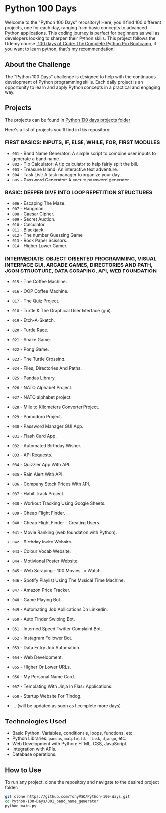 # Python 100 Days

Welcome to the "Python 100 Days" repository! Here, you'll find 100 different projects, one for each day, ranging from basic concepts to advanced Python applications. This coding journey is perfect for beginners as well as developers looking to sharpen their Python skills.
This project follows the Udemy course ['100 days of Code: The Complete Python Pro Bootcamp](https://www.udemy.com/course/100-days-of-code), if you want to learn python, that's my recommendation!

## About the Challenge

The "Python 100 Days" challenge is designed to help with the continuous development of Python programming skills. Each daily project is an opportunity to learn and apply Python concepts in a practical and engaging way.

## Projects

The projects can be found in [Python 100 days projects folder](./Python%20100%20days%20projects)

Here's a list of projects you'll find in this repository:

### FIRST BASICS: INPUTS, IF, ELSE, WHILE, FOR, FIRST MODULES
- `001` - Band Name Generator: A simple script to combine user inputs to generate a band name.
- `002` - Tip Calculator: A tip calculator to help fairly split the bill.
- `003` - Treasure Island: An interactive text adventure.
- `004` - Task List: A task manager to organize your day.
- `005` - Password Generator: A secure password generator.

### BASIC: DEEPER DIVE INTO LOOP REPETITION STRUCTURES
- `006` - Escaping The Maze.
- `007` - Hangman.
- `008` - Caesar Cipher.
- `009` - Secret Auction.
- `010` - Calculator.
- `011` - Blackjack.
- `012` - The number Guessing Game.
- `013` - Rock Paper Scissors.
- `014` - Higher Lower Gamer.

### INTERMEDIATE: OBJECT ORIENTED PROGRAMMING, VISUAL INTERFACE GUI, ARCADE GAMES, DIRECTORIES AND PATH, JSON STRUCTURE, DATA SCRAPING, API, WEB FOUNDATION
- `015` - The Coffee Machine.
- `016` - OOP Coffee Machine.
- `017` - The Quiz Project.
- `018` - Turtle & The Graphical User Interface (gui).
- `019` - Etch-A-Sketch.
- `020` - Turtle Race.
- `021` - Snake Game.
- `022` - Pong Game.
- `023` - The Turtle Crossing.
- `024` - Files, Directories And Paths.
- `025` - Pandas Library.
- `026` - NATO Alphabet Project.
- `027` - NATO alphabet project.
- `028` - Mile to Kilometers Converter Project.
- `029` - Pomodoro Project.
- `030` - Password Manager GUI App.
- `031` - Flash Card App.
- `032` - Automated Birthday Wisher.
- `033` - API Requests.
- `034` - Quizzler App With API.
- `035` - Rain Alert With API.
- `036` - Company Stock Prices With API.
- `037` - Habit Track Project.
- `038` - Workout Tracking Using Google Sheets.
- `039` - Cheap Flight Finder.
- `040` - Cheap Flight Finder - Creating Users.
- `041` - Movie Ranking (web foundation with Python).
- `042` - Birthday Invite Website.
- `043` - Colour Vocab Website.
- `044` - Motivional Poster Website.
- `045` - Web Scraping - 100 Movies To Watch.
- `046` - Spotify Playlist Using The Musical Time Machine.
- `047` - Amazon Price Tracker.
- `048` - Game Playing Bot.
- `049` - Automating Job Apllications On Linkedin.
- `050` - Auto Tinder Swiping Bot.
- `051` - Interned Speed Twitter Complaint Bot.
- `052` - Instagram Follower Bot.
- `053` - Data Entry Job Automation.
- `054` - Web Development.
- `055` - Higher Or Lower URLs.
- `056` - My Personal Name Card.
- `057` - Templating With Jinja In Flask Applications.
- `058` - Startup Website For Tindog.

- ... (will be updated as soon as I complete more days)



## Technologies Used

- Basic Python: Variables, conditionals, loops, functions, etc.
- Python Libraries: `pandas`, `matplotlib`, `flask`, `django`, etc.
- Web Development with Python: HTML, CSS, JavaScript.
- Integration with APIs.
- Database operations.

## How to Use

To run any project, clone the repository and navigate to the desired project folder:

```bash
git clone https://github.com/TonyVSK/Python-100-days.git
cd Python-100-Days/001_band_name_generator
python main.py
```